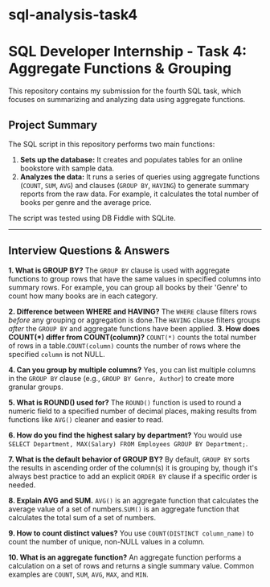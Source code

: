 # sql-analysis-task4
# SQL Developer Internship - Task 4: Aggregate Functions & Grouping

This repository contains my submission for the fourth SQL task, which focuses on summarizing and analyzing data using aggregate functions.

## Project Summary

The SQL script in this repository performs two main functions:
1.  **Sets up the database:** It creates and populates tables for an online bookstore with sample data.
2.  **Analyzes the data:** It runs a series of queries using aggregate functions (`COUNT`, `SUM`, `AVG`) and clauses (`GROUP BY`, `HAVING`) to generate summary reports from the raw data. For example, it calculates the total number of books per genre and the average price.

The script was tested using DB Fiddle with SQLite.

---

## Interview Questions & Answers

**1. What is GROUP BY?**
The `GROUP BY` clause is used with aggregate functions to group rows that have the same values in specified columns into summary rows. For example, you can group all books by their 'Genre' to count how many books are in each category.

**2. Difference between WHERE and HAVING?**
The `WHERE` clause filters rows *before* any grouping or aggregation is done.The `HAVING` clause filters groups *after* the `GROUP BY` and aggregate functions have been applied. 
**3. How does COUNT(*) differ from COUNT(column)?**
`COUNT(*)` counts the total number of rows in a table.`COUNT(column)` counts the number of rows where the specified `column` is not NULL. 

**4. Can you group by multiple columns?**
Yes, you can list multiple columns in the `GROUP BY` clause (e.g., `GROUP BY Genre, Author`) to create more granular groups. 

**5. What is ROUND() used for?**
The `ROUND()` function is used to round a numeric field to a specified number of decimal places, making results from functions like `AVG()` cleaner and easier to read.

**6. How do you find the highest salary by department?**
You would use `SELECT Department, MAX(Salary) FROM Employees GROUP BY Department;`.

**7. What is the default behavior of GROUP BY?**
By default, `GROUP BY` sorts the results in ascending order of the column(s) it is grouping by, though it's always best practice to add an explicit `ORDER BY` clause if a specific order is needed. 

**8. Explain AVG and SUM.**
`AVG()` is an aggregate function that calculates the average value of a set of numbers.`SUM()` is an aggregate function that calculates the total sum of a set of numbers. 

**9. How to count distinct values?**
You use `COUNT(DISTINCT column_name)` to count the number of unique, non-NULL values in a column.

**10. What is an aggregate function?**
An aggregate function performs a calculation on a set of rows and returns a single summary value. Common examples are `COUNT`, `SUM`, `AVG`, `MAX`, and `MIN`. 
